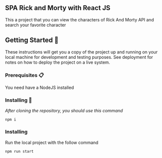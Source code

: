 ## SPA Rick and Morty with React JS

This a project that you can view the characters of Rick And Morty API and search your
favorite character

## Getting Started 🚀

These instructions will get you a copy of the project up and running on your local machine for development and testing purposes. See deployment for notes on how to deploy the project on a live system.

### Prerequisites 📋

You need have a NodeJS installed

### Installing 🔧

_After cloning the repository, you should use this command_

`npm i`

### Installing

Run the local project with the follow command

`npm run start`
